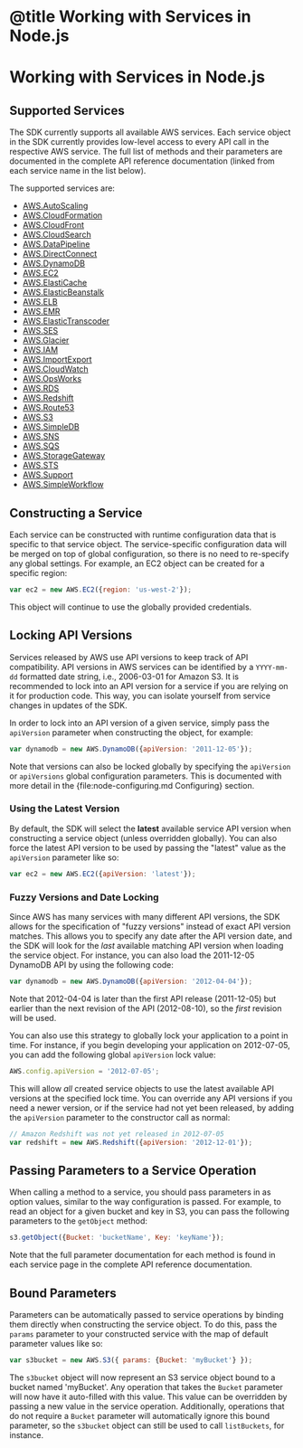 # @title Working with Services in Node.js

# Working with Services in Node.js

## Supported Services

The SDK currently supports all available AWS services. Each service object
in the SDK currently provides low-level access to every API call in the
respective AWS service. The full list of methods and their parameters are
documented in the complete API reference documentation (linked from each
service name in the list below).

The supported services are:

* [AWS.AutoScaling](//docs.amazonwebservices.com/AWSJavaScriptSDK/latest/frames.html#!AWS/AutoScaling.html)
* [AWS.CloudFormation](//docs.amazonwebservices.com/AWSJavaScriptSDK/latest/frames.html#!AWS/CloudFormation.html)
* [AWS.CloudFront](//docs.amazonwebservices.com/AWSJavaScriptSDK/latest/frames.html#!AWS/CloudFront.html)
* [AWS.CloudSearch](//docs.amazonwebservices.com/AWSJavaScriptSDK/latest/frames.html#!AWS/CloudSearch.html)
* [AWS.DataPipeline](//docs.amazonwebservices.com/AWSJavaScriptSDK/latest/frames.html#!AWS/DataPipeline.html)
* [AWS.DirectConnect](//docs.amazonwebservices.com/AWSJavaScriptSDK/latest/frames.html#!AWS/DirectConnect.html)
* [AWS.DynamoDB](//docs.amazonwebservices.com/AWSJavaScriptSDK/latest/frames.html#!AWS/DynamoDB.html)
* [AWS.EC2](//docs.amazonwebservices.com/AWSJavaScriptSDK/latest/frames.html#!AWS/EC2.html)
* [AWS.ElastiCache](//docs.amazonwebservices.com/AWSJavaScriptSDK/latest/frames.html#!AWS/ElastiCache.html)
* [AWS.ElasticBeanstalk](//docs.amazonwebservices.com/AWSJavaScriptSDK/latest/frames.html#!AWS/ElasticBeanstalk.html)
* [AWS.ELB](//docs.amazonwebservices.com/AWSJavaScriptSDK/latest/frames.html#!AWS/ELB.html)
* [AWS.EMR](//docs.amazonwebservices.com/AWSJavaScriptSDK/latest/frames.html#!AWS/EMR.html)
* [AWS.ElasticTranscoder](//docs.amazonwebservices.com/AWSJavaScriptSDK/latest/frames.html#!AWS/ElasticTranscoder.html)
* [AWS.SES](//docs.amazonwebservices.com/AWSJavaScriptSDK/latest/frames.html#!AWS/SES.html)
* [AWS.Glacier](//docs.amazonwebservices.com/AWSJavaScriptSDK/latest/frames.html#!AWS/Glacier.html)
* [AWS.IAM](//docs.amazonwebservices.com/AWSJavaScriptSDK/latest/frames.html#!AWS/IAM.html)
* [AWS.ImportExport](//docs.amazonwebservices.com/AWSJavaScriptSDK/latest/frames.html#!AWS/ImportExport.html)
* [AWS.CloudWatch](//docs.amazonwebservices.com/AWSJavaScriptSDK/latest/frames.html#!AWS/CloudWatch.html)
* [AWS.OpsWorks](//docs.amazonwebservices.com/AWSJavaScriptSDK/latest/frames.html#!AWS/OpsWorks.html)
* [AWS.RDS](//docs.amazonwebservices.com/AWSJavaScriptSDK/latest/frames.html#!AWS/RDS.html)
* [AWS.Redshift](//docs.amazonwebservices.com/AWSJavaScriptSDK/latest/frames.html#!AWS/Redshift.html)
* [AWS.Route53](//docs.amazonwebservices.com/AWSJavaScriptSDK/latest/frames.html#!AWS/Route53.html)
* [AWS.S3](//docs.amazonwebservices.com/AWSJavaScriptSDK/latest/frames.html#!AWS/S3.html)
* [AWS.SimpleDB](//docs.amazonwebservices.com/AWSJavaScriptSDK/latest/frames.html#!AWS/SimpleDB.html)
* [AWS.SNS](//docs.amazonwebservices.com/AWSJavaScriptSDK/latest/frames.html#!AWS/SNS.html)
* [AWS.SQS](//docs.amazonwebservices.com/AWSJavaScriptSDK/latest/frames.html#!AWS/SQS.html)
* [AWS.StorageGateway](//docs.amazonwebservices.com/AWSJavaScriptSDK/latest/frames.html#!AWS/StorageGateway.html)
* [AWS.STS](//docs.amazonwebservices.com/AWSJavaScriptSDK/latest/frames.html#!AWS/STS.html)
* [AWS.Support](//docs.amazonwebservices.com/AWSJavaScriptSDK/latest/frames.html#!AWS/Support.html)
* [AWS.SimpleWorkflow](//docs.amazonwebservices.com/AWSJavaScriptSDK/latest/frames.html#!AWS/SimpleWorkflow.html)

<div class="clear"></div>

## Constructing a Service

Each service can be constructed with runtime configuration data that is
specific to that service object. The service-specific configuration data
will be merged on top of global configuration, so there is no need to
re-specify any global settings. For example, an EC2 object can be created
for a specific region:

```javascript
var ec2 = new AWS.EC2({region: 'us-west-2'});
```

This object will continue to use the globally provided credentials.

## Locking API Versions

Services released by AWS use API versions to keep track of API compatibility.
API versions in AWS services can be identified by a `YYYY-mm-dd` formatted
date string, i.e., 2006-03-01 for Amazon S3. It is recommended to lock into
an API version for a service if you are relying on it for production code.
This way, you can isolate yourself from service changes in updates of the
SDK.

In order to lock into an API version of a given service, simply pass the
`apiVersion` parameter when constructing the object, for example:

```javascript
var dynamodb = new AWS.DynamoDB({apiVersion: '2011-12-05'});
```

Note that versions can also be locked globally by specifying the `apiVersion`
or `apiVersions` global configuration parameters. This is documented with
more detail in the {file:node-configuring.md Configuring} section.

### Using the Latest Version

By default, the SDK will select the **latest** available service API version
when constructing a service object (unless overridden globally). You can
also force the latest API version to be used by passing the "latest" value
as the `apiVersion` parameter like so:

```javascript
var ec2 = new AWS.EC2({apiVersion: 'latest'});
```

### Fuzzy Versions and Date Locking

Since AWS has many services with many different API versions, the SDK allows
for the specification of "fuzzy versions" instead of exact API version
matches. This allows you to specify any date after the API version date,
and the SDK will look for the *last* available matching API version when
loading the service object. For instance, you can also load the 2011-12-05
DynamoDB API by using the following code:

```javascript
var dynamodb = new AWS.DynamoDB({apiVersion: '2012-04-04'});
```

Note that 2012-04-04 is later than the first API release (2011-12-05)
but earlier than the next revision of the API (2012-08-10), so the *first*
revision will be used.

You can also use this strategy to globally lock your application to a point
in time. For instance, if you begin developing your application on 2012-07-05,
you can add the following global `apiVersion` lock value:

```javascript
AWS.config.apiVersion = '2012-07-05';
```

This will allow *all* created service objects to use the latest available
API versions at the specified lock time. You can override any API versions
if you need a newer version, or if the service had not yet been released,
by adding the `apiVersion` parameter to the constructor call as normal:

```javascript
// Amazon Redshift was not yet released in 2012-07-05
var redshift = new AWS.Redshift({apiVersion: '2012-12-01'});
```

## Passing Parameters to a Service Operation

When calling a method to a service, you should pass parameters in as
option values, similar to the way configuration is passed.
For example, to read an object for a given bucket and key in S3, you
can pass the following parameters to the `getObject` method:

```javascript
s3.getObject({Bucket: 'bucketName', Key: 'keyName'});
```

Note that the full parameter documentation for each method is found
in each service page in the complete API reference documentation.

## Bound Parameters

Parameters can be automatically passed to service operations by binding them
directly when constructing the service object. To do this, pass the `params`
parameter to your constructed service with the map of default parameter
values like so:

```javascript
var s3bucket = new AWS.S3({ params: {Bucket: 'myBucket'} });
```

The `s3bucket` object will now represent an S3 service object bound to a bucket
named 'myBucket'. Any operation that takes the `Bucket` parameter will now
have it auto-filled with this value. This value can be overridden by passing
a new value in the service operation. Additionally, operations that do not
require a `Bucket` parameter will automatically ignore this bound parameter,
so the `s3bucket` object can still be used to call `listBuckets`, for instance.

